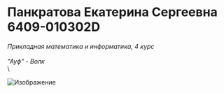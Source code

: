 # Панкратова Екатерина Сергеевна 6409-010302D
*Прикладная математика и информатика, 4 курс*
\
\
*"Ауф" - Волк*
\
\

![Изображение](https://sun6-22.userapi.com/s/v1/ig2/cMjeAU8iarm-eVev2jYDsOuOH559397-RERfqYj38I1MoSOA04eCKUWPMrLY1mdtwPrt51pQmJQcbYRtrEwb76sv.jpg?size=1072x1072&quality=96&crop=4,0,1072,1072&ava=1)
